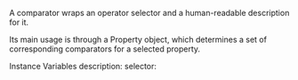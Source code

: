 A comparator wraps an operator selector and a human-readable description for it.

Its main usage is through a Property object, which determines a set of corresponding comparators for a selected property.

Instance Variables
	description:		<String>
	selector:			<Symbol>

